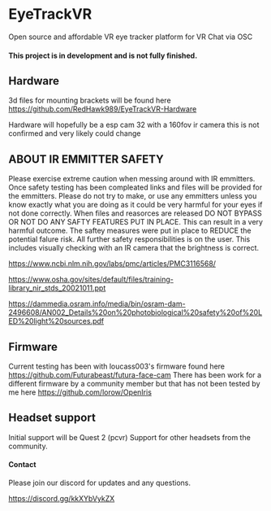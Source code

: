 # EyeTrackVR
Open source and affordable VR eye tracker platform for VR Chat via OSC
#### This project is in development and is not fully finished.
## Hardware
3d files for mounting brackets will be found here https://github.com/RedHawk989/EyeTrackVR-Hardware

Hardware will hopefully be a esp cam 32 with a 160fov ir camera this is not confirmed and very likely could change

## ABOUT IR EMMITTER SAFETY
Please exercise extreme caution when messing around with IR emmitters.
Once safety testing has been compleated links and files will be provided for the emmitters. Please do not try to make, or use any emmitters unless you know exactly what you are doing as it could be very harmful for your eyes if not done correctly. 
When files and reasorces are released DO NOT BYPASS OR NOT DO ANY SAFTY FEATURES PUT IN PLACE. This can result in a very harmful outcome. 
The saftey measures were put in place to REDUCE the potential falure risk. All further safety responsibilities is on the user.
This includes visually checking with an IR camera that the brightness is correct.

https://www.ncbi.nlm.nih.gov/labs/pmc/articles/PMC3116568/

https://www.osha.gov/sites/default/files/training-library_nir_stds_20021011.ppt

https://dammedia.osram.info/media/bin/osram-dam-2496608/AN002_Details%20on%20photobiological%20safety%20of%20LED%20light%20sources.pdf

## Firmware
Current testing has been with loucass003's firmware found here https://github.com/Futurabeast/futura-face-cam
There has been work for a different firmware by a community member but that has not been tested by me here https://github.com/lorow/OpenIris

## Headset support
Initial support will be Quest 2 (pcvr) 
Support for other headsets from the community.

#### Contact 

Please join our discord for updates and any questions.

https://discord.gg/kkXYbVykZX



